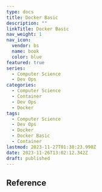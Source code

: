 ```yaml
---
type: docs
title: Docker Basic
description: ""
linkTitle: Docker Basic
nav_weight: 1
nav_icon:
  vendor: bs
  name: book
  color: blue
featured: true
series:
  - Computer Science
  - Dev Ops
categories:
  - Computer Science
  - Container
  - Dev Ops
  - Docker
tags:
  - Computer Science
  - Dev Ops
  - Docker
  - Docker Basic
  - Container
lastmod: 2023-11-27T01:38:23.990Z
date: 2023-11-26T13:02:12.342Z
draft: published
---
```


## Reference
